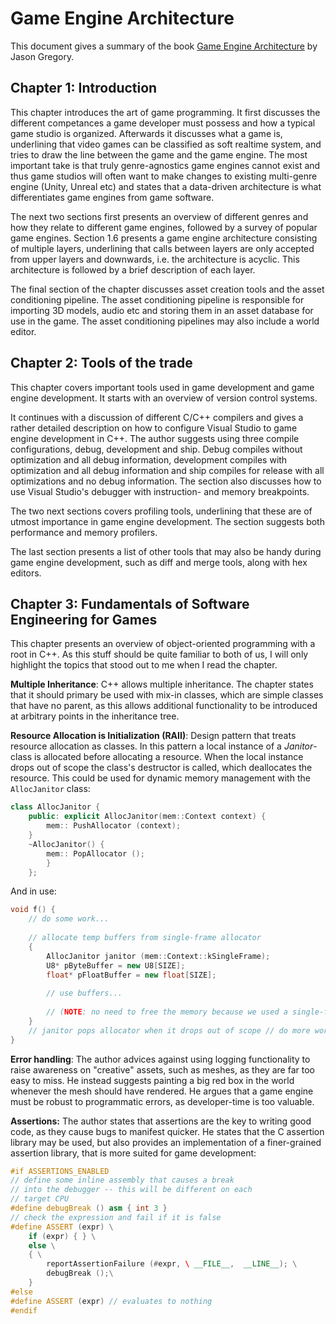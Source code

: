 # Game Engine Architecture
This document gives a summary of the book [Game Engine Architecture](https://aub-primo.hosted.exlibrisgroup.com:443/desktop:Samlet:AUB01_ALEPH002011881) by Jason Gregory.

## Chapter 1: Introduction
This chapter introduces the art of game programming. It first discusses the different competances a game developer must possess and how a typical game studio is organized. Afterwards it discusses what a game is, underlining that video games can be classified as soft realtime system, and tries to draw the line between the game and the game engine. The most important take is that truly genre-agnostics game engines cannot exist and thus game studios will often want to make changes to existing multi-genre engine (Unity, Unreal etc) and states that a data-driven architecture is what differentiates game engines from game software. 

The next two sections first presents an overview of different genres and how they relate to different game engines, followed by a survey of popular game engines. Section 1.6 presents a game engine architecture consisting of multiple layers, underlining that calls between layers are only accepted from upper layers and downwards, i.e. the architecture is acyclic. This architecture is followed by a brief description of each layer.

The final section of the chapter discusses asset creation tools and the asset conditioning pipeline. The asset conditioning pipeline is responsible for importing 3D models, audio etc and storing them in an asset database for use in the game. The asset conditioning pipelines may also include a world editor.

## Chapter 2: Tools of the trade
This chapter covers important tools used in game development and game engine development. It starts with an overview of version control systems. 

It continues with a discussion of different C/C++ compilers and gives a rather detailed description on how to configure Visual Studio to game engine development in C++. The author suggests using three compile configurations, debug, development and ship. Debug compiles without optimization and all debug information, development compiles with optimization and all debug information and ship compiles for release with all optimizations and no debug information. The section also discusses how to use Visual Studio's debugger with instruction- and memory breakpoints.

The two next sections covers profiling tools, underlining that these are of utmost importance in game engine development. The section suggests both performance and memory profilers.

The last section presents a list of other tools that may also be handy during game engine development, such as diff and merge tools, along with hex editors.

## Chapter 3: Fundamentals of Software Engineering for Games
This chapter presents an overview of object-oriented programming with a root in C++. As this stuff should be quite familiar to both of us, I will only highlight the topics that stood out to me when I read the chapter.

**Multiple Inheritance**: C++ allows multiple inheritance. The chapter states that it should primary be used with mix-in classes, which are simple classes that have no parent, as this allows additional functionality to be introduced at arbitrary points in the inheritance tree.

**Resource Allocation is Initialization (RAII)**: Design pattern that treats resource allocation as classes. In this pattern a local instance of a *Janitor*-class is allocated before allocating a resource. When the local instance drops out of scope the class's destructor is called, which deallocates the resource. This could be used for dynamic memory management with the `AllocJanitor` class:
```C++ 
class AllocJanitor { 
    public: explicit AllocJanitor(mem::Context context) { 
        mem:: PushAllocator (context);
    } 
    ~AllocJanitor() { 
        mem:: PopAllocator (); 
        }
    };
```
And in use:
```C++
void f() { 
    // do some work...
    
    // allocate temp buffers from single-frame allocator 
    { 
        AllocJanitor janitor (mem::Context::kSingleFrame);
        U8* pByteBuffer = new U8[SIZE];
        float* pFloatBuffer = new float[SIZE];
        
        // use buffers...
        
        // (NOTE: no need to free the memory because we used a single-frame allocator) 
    } 
    // janitor pops allocator when it drops out of scope // do more work...
}
```

**Error handling**: The author advices against using logging functionality to raise awareness on "creative" assets, such as meshes, as they are far too easy to miss. He instead suggests painting a big red box in the world whenever the mesh should have rendered. He argues that a game engine must be robust to programmatic errors, as developer-time is too valuable.

**Assertions:** The author states that assertions are the key to writing good code, as they cause bugs to manifest quicker. He states that the C assertion library may be used, but also provides an implementation of a finer-grained assertion library, that is more suited for game development:
```C++
#if ASSERTIONS_ENABLED
// define some inline assembly that causes a break
// into the debugger -- this will be different on each
// target CPU
#define debugBreak () asm { int 3 } 
// check the expression and fail if it is false 
#define ASSERT (expr) \
    if (expr) { } \
    else \
    { \
        reportAssertionFailure (#expr, \ __FILE__,  __LINE__); \
        debugBreak ();\
    }
#else 
#define ASSERT (expr) // evaluates to nothing 
#endif
```
